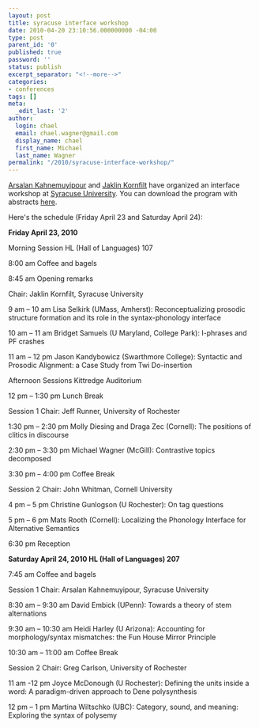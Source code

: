 ```yaml
---
layout: post
title: syracuse interface workshop
date: 2010-04-20 23:10:56.000000000 -04:00
type: post
parent_id: '0'
published: true
password: ''
status: publish
excerpt_separator: "<!--more-->"
categories:
- conferences
tags: []
meta:
  _edit_last: '2'
author:
  login: chael
  email: chael.wagner@gmail.com
  display_name: chael
  first_name: Michael
  last_name: Wagner
permalink: "/2010/syracuse-interface-workshop/"
---
```

[Arsalan Kahnemuyipour](http://lang.syr.edu/index.php?pgm=Linguistics&page=fac_kahnemuyipour) and [Jaklin Kornfilt](http://lang.syr.edu/index.php?pgm=Linguistics&page=fac_kornfilt) have organized an interface workshop at [Syracuse University](http://lang.syr.edu/). You can download the program with abstracts [here](http://prosodylab.org/~chael/www/ScheduleAbstracts.pdf).

<!--more-->


Here's the schedule (Friday April 23 and Saturday April 24):

**Friday April 23, 2010**

Morning Session HL (Hall of Languages) 107

8:00 am Coffee and bagels

8:45 am Opening remarks

Chair: Jaklin Kornfilt, Syracuse University

9 am – 10 am Lisa Selkirk (UMass, Amherst): Reconceptualizing prosodic structure formation and its role in the syntax-phonology interface

10 am – 11 am Bridget Samuels (U Maryland, College Park): I-phrases and PF crashes

11 am – 12 pm Jason Kandybowicz (Swarthmore College): Syntactic and Prosodic Alignment: a Case Study from Twi Do-insertion

Afternoon Sessions Kittredge Auditorium

12 pm – 1:30 pm Lunch Break

Session 1 Chair: Jeff Runner, University of Rochester

1:30 pm – 2:30 pm Molly Diesing and Draga Zec (Cornell): The positions of clitics in discourse

2:30 pm – 3:30 pm Michael Wagner (McGill): Contrastive topics decomposed

3:30 pm – 4:00 pm Coffee Break

Session 2 Chair: John Whitman, Cornell University

4 pm – 5 pm Christine Gunlogson (U Rochester): On tag questions

5 pm – 6 pm Mats Rooth (Cornell): Localizing the Phonology Interface for Alternative Semantics

6:30 pm Reception

**Saturday April 24, 2010 HL (Hall of Languages) 207**

7:45 am Coffee and bagels

Session 1 Chair: Arsalan Kahnemuyipour, Syracuse University

8:30 am – 9:30 am David Embick (UPenn): Towards a theory of stem alternations

9:30 am – 10:30 am Heidi Harley (U Arizona): Accounting for morphology/syntax mismatches: the Fun House Mirror Principle

10:30 am – 11:00 am Coffee Break

Session 2 Chair: Greg Carlson, University of Rochester

11 am -12 pm Joyce McDonough (U Rochester): Defining the units inside a word: A paradigm-driven approach to Dene polysynthesis

12 pm – 1 pm Martina Wiltschko (UBC): Category, sound, and meaning: Exploring the syntax of polysemy

